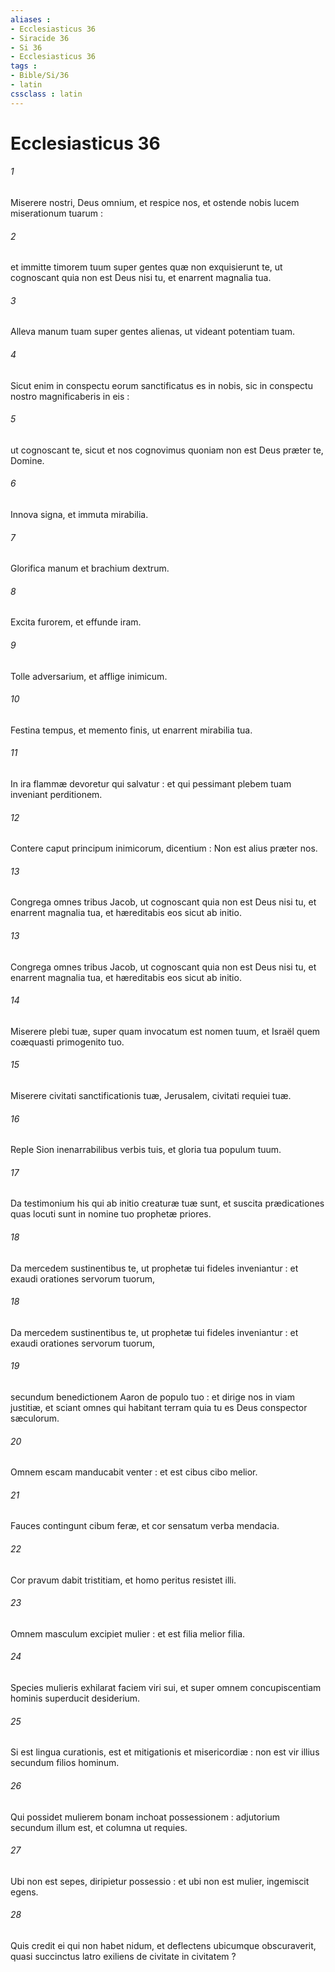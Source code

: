 ```yaml
---
aliases : 
- Ecclesiasticus 36
- Siracide 36
- Si 36
- Ecclesiasticus 36
tags : 
- Bible/Si/36
- latin
cssclass : latin
---
```


# Ecclesiasticus 36

###### 1
Miserere nostri, Deus omnium, et respice nos, et ostende nobis lucem miserationum tuarum :
###### 2
et immitte timorem tuum super gentes quæ non exquisierunt te, ut cognoscant quia non est Deus nisi tu, et enarrent magnalia tua.
###### 3
Alleva manum tuam super gentes alienas, ut videant potentiam tuam.
###### 4
Sicut enim in conspectu eorum sanctificatus es in nobis, sic in conspectu nostro magnificaberis in eis :
###### 5
ut cognoscant te, sicut et nos cognovimus quoniam non est Deus præter te, Domine.
###### 6
Innova signa, et immuta mirabilia.
###### 7
Glorifica manum et brachium dextrum.
###### 8
Excita furorem, et effunde iram.
###### 9
Tolle adversarium, et afflige inimicum.
###### 10
Festina tempus, et memento finis, ut enarrent mirabilia tua.
###### 11
In ira flammæ devoretur qui salvatur : et qui pessimant plebem tuam inveniant perditionem.
###### 12
Contere caput principum inimicorum, dicentium : Non est alius præter nos.
###### 13
Congrega omnes tribus Jacob, ut cognoscant quia non est Deus nisi tu, et enarrent magnalia tua, et hæreditabis eos sicut ab initio.
###### 13
Congrega omnes tribus Jacob, ut cognoscant quia non est Deus nisi tu, et enarrent magnalia tua, et hæreditabis eos sicut ab initio.
###### 14
Miserere plebi tuæ, super quam invocatum est nomen tuum, et Israël quem coæquasti primogenito tuo.
###### 15
Miserere civitati sanctificationis tuæ, Jerusalem, civitati requiei tuæ.
###### 16
Reple Sion inenarrabilibus verbis tuis, et gloria tua populum tuum.
###### 17
Da testimonium his qui ab initio creaturæ tuæ sunt, et suscita prædicationes quas locuti sunt in nomine tuo prophetæ priores.
###### 18
Da mercedem sustinentibus te, ut prophetæ tui fideles inveniantur : et exaudi orationes servorum tuorum,
###### 18
Da mercedem sustinentibus te, ut prophetæ tui fideles inveniantur : et exaudi orationes servorum tuorum,
###### 19
secundum benedictionem Aaron de populo tuo : et dirige nos in viam justitiæ, et sciant omnes qui habitant terram quia tu es Deus conspector sæculorum.
###### 20
Omnem escam manducabit venter : et est cibus cibo melior.
###### 21
Fauces contingunt cibum feræ, et cor sensatum verba mendacia.
###### 22
Cor pravum dabit tristitiam, et homo peritus resistet illi.
###### 23
Omnem masculum excipiet mulier : et est filia melior filia.
###### 24
Species mulieris exhilarat faciem viri sui, et super omnem concupiscentiam hominis superducit desiderium.
###### 25
Si est lingua curationis, est et mitigationis et misericordiæ : non est vir illius secundum filios hominum.
###### 26
Qui possidet mulierem bonam inchoat possessionem : adjutorium secundum illum est, et columna ut requies.
###### 27
Ubi non est sepes, diripietur possessio : et ubi non est mulier, ingemiscit egens.
###### 28
Quis credit ei qui non habet nidum, et deflectens ubicumque obscuraverit, quasi succinctus latro exiliens de civitate in civitatem ?
